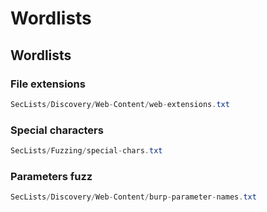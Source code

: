 # Wordlists

## Wordlists

### File extensions

```csharp
SecLists/Discovery/Web-Content/web-extensions.txt
```

### Special characters 

```csharp
SecLists/Fuzzing/special-chars.txt
```

### Parameters fuzz

```csharp
SecLists/Discovery/Web-Content/burp-parameter-names.txt
```



